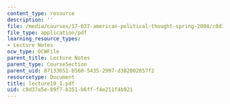 ```yaml
---
content_type: resource
description: ''
file: /media/courses/17-037-american-political-thought-spring-2004/c8d37a5e89f7b351b6fff4e211f4b921_lecture10_1.pdf
file_type: application/pdf
learning_resource_types:
- Lecture Notes
ocw_type: OCWFile
parent_title: Lecture Notes
parent_type: CourseSection
parent_uid: 87133651-b560-5435-2997-d382002857f2
resourcetype: Document
title: lecture10_1.pdf
uid: c8d37a5e-89f7-b351-b6ff-f4e211f4b921
---
```

